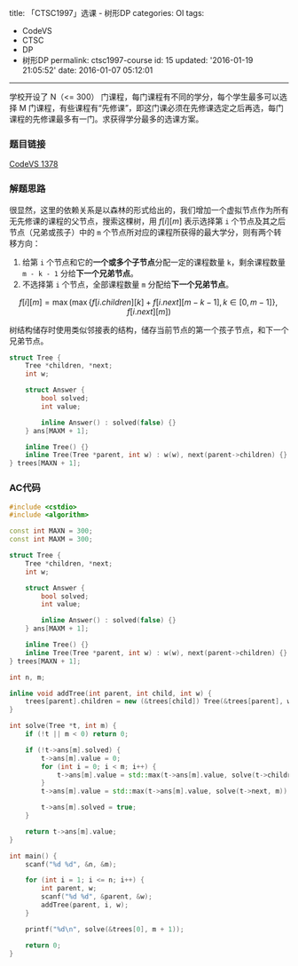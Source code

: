 title: 「CTSC1997」选课 - 树形DP
categories: OI
tags: 
  - CodeVS
  - CTSC
  - DP
  - 树形DP
permalink: ctsc1997-course
id: 15
updated: '2016-01-19 21:05:52'
date: 2016-01-07 05:12:01
---

学校开设了 N（<= 300） 门课程，每门课程有不同的学分，每个学生最多可以选择 M 门课程，有些课程有“先修课”，即这门课必须在先修课选定之后再选，每门课程的先修课最多有一门。求获得学分最多的选课方案。

<!-- more -->

### 题目链接
[CodeVS 1378](http://codevs.cn/problem/1378/)

### 解题思路
很显然，这里的依赖关系是以森林的形式给出的，我们增加一个虚拟节点作为所有无先修课的课程的父节点，搜索这棵树，用 $f[i][m]$ 表示选择第 `i` 个节点及其之后节点（兄弟或孩子）中的 `m` 个节点所对应的课程所获得的最大学分，则有两个转移方向：

1. 给第 `i` 个节点和它的**一个或多个子节点**分配一定的课程数量 `k`，剩余课程数量 `m - k - 1` 分给**下一个兄弟节点**。
2. 不选择第 `i` 个节点，全部课程数量 `m` 分配给**下一个兄弟节点**。

$$f[i][m]={\max}( {\max}\{ f[i.children][k] + f[i.next][m-k-1],k{\in}[0,m-1] \},f[i.next][m] )$$

树结构储存时使用类似邻接表的结构，储存当前节点的第一个孩子节点，和下一个兄弟节点。

```C++
struct Tree {
	Tree *children, *next;
	int w;

	struct Answer {
		bool solved;
		int value;

		inline Answer() : solved(false) {}
	} ans[MAXM + 1];

	inline Tree() {}
	inline Tree(Tree *parent, int w) : w(w), next(parent->children) {}
} trees[MAXN + 1];
```

### AC代码
```C++
#include <cstdio>
#include <algorithm>

const int MAXN = 300;
const int MAXM = 300;

struct Tree {
	Tree *children, *next;
	int w;

	struct Answer {
		bool solved;
		int value;

		inline Answer() : solved(false) {}
	} ans[MAXM + 1];

	inline Tree() {}
	inline Tree(Tree *parent, int w) : w(w), next(parent->children) {}
} trees[MAXN + 1];

int n, m;

inline void addTree(int parent, int child, int w) {
	trees[parent].children = new (&trees[child]) Tree(&trees[parent], w);
}

int solve(Tree *t, int m) {
	if (!t || m < 0) return 0;

	if (!t->ans[m].solved) {
		t->ans[m].value = 0;
		for (int i = 0; i < m; i++) {
			t->ans[m].value = std::max(t->ans[m].value, solve(t->children, i) + solve(t->next, m - i - 1) + t->w);
		}
		t->ans[m].value = std::max(t->ans[m].value, solve(t->next, m));

		t->ans[m].solved = true;
	}

	return t->ans[m].value;
}

int main() {
	scanf("%d %d", &n, &m);

	for (int i = 1; i <= n; i++) {
		int parent, w;
		scanf("%d %d", &parent, &w);
		addTree(parent, i, w);
	}

	printf("%d\n", solve(&trees[0], m + 1));

	return 0;
}
```
